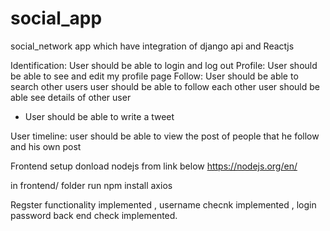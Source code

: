 # social_app
social_network app which have integration of django api and Reactjs 

Identification: User should be able to login and log out
Profile: User should be able to see  and edit my profile page
Follow: 
        User should be able to search other users
        user should be able to follow each other
        user should be able see details of other user

- User should be able to write a tweet
  
User timeline: user should be able to view the post of people that he follow and his own post



Frontend setup 
donload nodejs from link below
https://nodejs.org/en/

in frontend/ folder run
npm install axios

Regster functionality implemented , username checnk implemented , login password back end check implemented.
